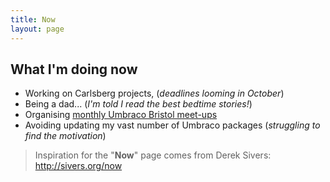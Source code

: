 ```yaml
---
title: Now
layout: page
---
```


## What I'm doing now

* Working on Carlsberg projects, (_deadlines looming in October_)
* Being a dad... (_I'm told I read the best bedtime stories!_)
* Organising [monthly Umbraco Bristol meet-ups](http://umbristol.co.uk/)
* Avoiding updating my vast number of Umbraco packages (_struggling to find the motivation_)

> Inspiration for the "**Now**" page comes from Derek Sivers: <http://sivers.org/now>